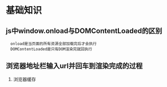 # 基础知识
## js中window.onload与DOMContentLoaded的区别
```
  onload是当页面的所有资源全部加载完后才会执行
  DOMContentLoaded是只有DOM渲染完就回执行

```
## 浏览器地址栏输入url并回车到渲染完成的过程
1. 浏览器缓存
```
  
```